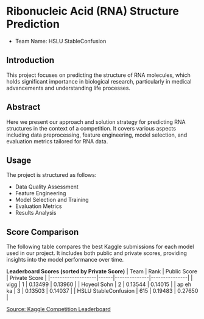 # Ribonucleic Acid (RNA) Structure Prediction
- Team Name: HSLU StableConfusion

## Introduction

This project focuses on predicting the structure of RNA molecules, which holds significant importance in biological research, particularly in medical advancements and understanding life processes.

## Abstract

Here we present our approach and solution strategy for predicting RNA structures in the context of a competition. It covers various aspects including data preprocessing, feature engineering, model selection, and evaluation metrics tailored for RNA data.

## Usage

The project is structured as follows:

- Data Quality Assessment
- Feature Engineering
- Model Selection and Training
- Evaluation Metrics
- Results Analysis

## Score Comparison

The following table compares the best Kaggle submissions for each model used in our project. It includes both public and private scores, providing insights into the model performance over time.

**Leaderboard Scores (sorted by Private Score)**
| Team              | Rank | Public Score | Private Score |
|-------------------|------|--------------|---------------|
| vigg              | 1    | 0.13499      | 0.13960       |
| Hoyeol Sohn       | 2    | 0.13544      | 0.14015       |
| ap eh ka          | 3    | 0.13503      | 0.14037       |
| HSLU StableConfusion | 615 | 0.19483      | 0.27650       |

[Source: Kaggle Competition Leaderboard](https://www.kaggle.com/competitions/stanford-ribonanza-rna-folding)